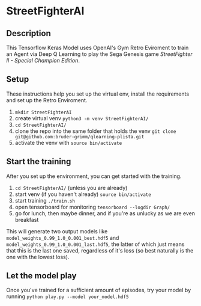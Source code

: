 # StreetFighterAI


## Description

This Tensorflow Keras Model uses OpenAI's Gym Retro Eviroment to train an Agent via Deep Q Learning to play the Sega Genesis game *StreetFighter II - Special Champion Edition*.


## Setup

These instructions help you set up the virtual env, install the requirements and set up the Retro Enviroment.



1. `mkdir StreetFighterAI`
2. create virtual venv
   `python3 -m venv StreetFighterAI/`
3. `cd StreetFighterAI/`
4. clone the repo into the same folder that holds the venv 
   `git clone git@github.com:bruder-grimm/qlearning-plista.git`
5. activate the venv with `source bin/activate`

## Start the training

After you set up the environment, you can get started with the training. 

1. `cd StreetFighterAI/` (unless you are already)
2. start venv (if you haven't already)
   `source bin/activate`
3. start training
   `./train.sh`
4. open tensorboard for monitoring
    `tensorboard --logdir Graph/`
5. go for lunch, then maybe dinner, and if you're as unlucky as we are even breakfast
    
This will generate two output models like `model_weights_0.99_1.0_0.001_best.hdf5` and `model_weights_0.99_1.0_0.001_last.hdf5`,
the latter of which just means that this is the last one saved, regardless of it's loss
(so best naturally is the one with the lowest loss).

## Let the model play

Once you've trained for a sufficient amount of episodes, try your model by running
`python play.py --model your_model.hdf5`











